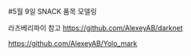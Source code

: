 #5월 9일 SNACK 품목 모델링 


라즈베리파이 참고
https://github.com/AlexeyAB/darknet


https://github.com/AlexeyAB/Yolo_mark
